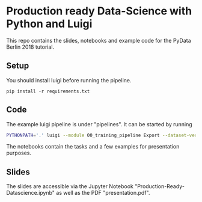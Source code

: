 # Production ready Data-Science with Python and Luigi

This repo contains the slides, notebooks and example code for the PyData Berlin 2018 tutorial.

## Setup

You should install luigi before running the pipeline.

```
pip install -r requirements.txt
```

## Code

The example luigi pipeline is under "pipelines". It can be started by running

```bash
PYTHONPATH='.' luigi --module 00_training_pipeline Export --dataset-version 1 --model-version 1
```

The notebooks contain the tasks and a few examples for presentation purposes.

## Slides

The slides are accessible via the Jupyter Notebook "Production-Ready-Datascience.ipynb" as well as
the PDF "presentation.pdf".
